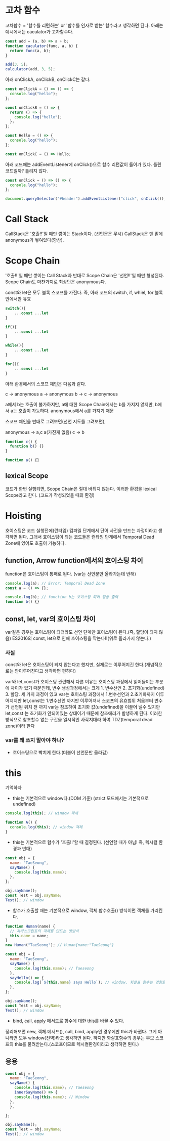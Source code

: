 # 고차 함수

고차함수 = '함수를 리턴하는' or '함수를 인자로 받는' 함수라고 생각하면 된다.
아래는 예시에서는 caculator가 고차함수다.

```javascript
const add = (a, b) => a + b;
function caculator(func, a, b) {
  return func(a, b);
}

add(3, 5);
calculator(add, 3, 5);
```

아래 onClickA, onClickB, onClickC는 같다.

```javascript
const onClickA = () => () => {
  console.log("hello");
};

const onClickB = () => {
  return () => {
    console.log("hello");
  };
};

const Hello = () => {
  console.log("hello");
};

const onClickC = () => Hello;
```

아래 코드애는 addEventListener에 onClick()으로 함수 리턴값이 들어가 있다.
틀린 코드일까? 틀리지 않다.

```javascript
const onClick = () => () => {
  console.log("hello");
};

document.querySelector("#header").addEventListener("click", onClick());
```

# Call Stack

CallStack은 '호출!!'일 때만 쌓이는 Stack이다. (선언문은 무시)
CallStack은 맨 밑에 anonymous가 쌓여있다(항상).

# Scope Chain

'호출!!'일 때만 쌓이는 Call Stack과 반대로 Scope Chain은 '선언!!'일 때만 형성된다.
Scope Chain도 마찬가지로 최상단은 anonymous다.

const와 let은 모두 블록 스코프를 가진다.
즉, 아래 코드의 switch, if, whiel, for 블록안에서만 유효

```javascript
switch(){
    ...const ...let
}

if(){
    ...const ...let
}

while(){
    ...const ...let
}

for(){
    ...const ...let
}
```

아래 환경에서의 스코프 체인은 다음과 같다.

c -> anonymous
a -> anonymous
b -> c -> anonymous

a에서 b는 호출이 불가하지만, a에 대한 Scope Chain에서는 b를 가지지 않지만,
b에서 a는 호출이 가능하다. anonymous에서 a를 가지기 때문

스코프 체인을 반대로 그려보면(선언 지도를 그려보면),

anonymous -> a,c
a(가진게 없음)
c -> b

```javascript
function c() {
  function b() {}
}

function a() {}
```

## lexical Scope

코드가 한번 실행되면, Scope Chain은 절대 바뀌지 않는다.
이러한 환경을 lexical Scope라고 한다. (코드가 작성되었을 때의 환경)

# Hoisting

호이스팅은 코드 실행전에(런타임) 컴파일 단계에서 단어 사전을 만드는 과정이라고 생각하면 된다.
그래서 호이스팅이 되는 코드들은 런타임 단계에서 Temporal Dead Zone에 있어도 호출이 가능하다.

## function, Arrow function에서의 호이스팅 차이

function은 호이스팅이 통째로 된다. (var는 선언문만 올라가는데 반해)

```javascript
console.log(a); // Error: Temporal Dead Zone
const a = () => {};

console.log(b); // function b는 호이스팅 되어 정상 출력
function b() {}
```

## const, let, var의 호이스팅 차이

var같은 경우는 호이스팅이 되더라도 선언 단계만 호이스팅이 된다.(즉, 할당이 되지 않음)
ES2016의 const, let으로 인해 호이스팅을 막는다!!(위로 올라가지 않는다.)

### 사실

const와 let은 호이스팅이 되지 않는다고 했지만, 실제로는 이루어지긴 한다.(개념적으로는 안이루어진다고 생각하면 편하다)

var와 let,const가 호이스팅 관련해서 다른 이유는 호이스팅 과정에서 읽어들이는 부분에 차이가 있기 때문인데,
변수 생성과정에서는 크게 1. 변수선언 2. 초기화(undefined) 3. 할당. 세 가지 과정이 있고
var는 호이스팅 과정에서 1.변수선언과 2.초기화까지 이루어지지만 let,const는 1.변수선언 까지만 이루어져서
스코프의 유효범위 처음부터 변수가 선언된 위치 전 까지 var는 참조하여 초기화 값(undefined)을 이끌어 낼수 있지만
let,const 는 초기화가 안되어있는 상태이기 때문에 참조에러가 발생하게 된다.
이러한 방식으로 참조할수 없는 구간을 일시적인 사각지대라 하여 TDZ(temporal dead zone)이라 한다

### var를 왜 쓰지 말아야 하나?

- 호이스팅으로 빡치게 한다.(더불어 선언문만 올라감)

# this

기억하자

- this는 기본적으로 window다.(DOM 기준)
  (strict 모드에서는 기본적으로 undefined)

```javascript
console.log(this); // window 객체

function A() {
  console.log(this); // window 객체
}
```

- this는 기본적으로 함수가 '호출!!'할 때 결정된다. (선언할 때가 아님! 즉, 렉시컬 환경과 반대)

```javascript
const obj = {
  name: "TaeSeong",
  sayName() {
    console.log(this.name);
  },
};

obj.sayName();
const Test = obj.sayName;
Test(); // window
```

- 함수가 호출할 때는 기본적으로 window, 객체.함수호출() 방식이면 객체를 가리킨다.

```javascript
function Human(name) {
  // 자바스크립트의 객체를 만드는 옛방식
  this.name = name;
}
new Human("TaeSeong"); // Human{name:"TaeSeong"}
```

```javascript
const obj = {
  name: "TaeSeong",
  sayName() {
    console.log(this.name); // Taeseong
  },
  sayHello() => {
    console.log(`${this.name} says Hello`); // window, 화살표 함수는 영향을 받지 않는다.
  },
};

obj.sayName();
const Test = obj.sayName;
Test(); // window
```

- bind, call, apply 메서드로 함수에 대한 this를 바꿀 수 있다.

정리해보면 new, 객체.메서드(), call, bind, apply인 경우에만 this가 바뀐다. 그게 아니라면 모두 window(전역)라고 생각하면 된다.
하지만 화살표함수의 경우는 부모 스코프의 this를 물려받는다.(스코프이므로 렉시컬환경이라고 생각하면 된다.)

## 응용

```javascript
const obj = {
  name: "TaeSeong",
  sayName() {
    console.log(this.name); // Taeseong
    innerSayName() => {
    console.log(this.name); // Window
  },
  },

};

obj.sayName();
const Test = obj.sayName;
Test(); // window
```

```javascript

```

```javascript

```

```javascript

```

```javascript

```

```javascript

```

```javascript

```

```javascript

```

```javascript

```
